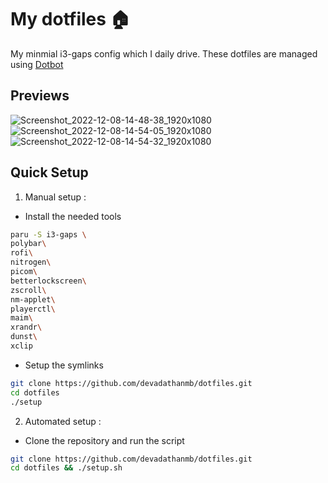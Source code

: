 # My dotfiles 🏠

My minmial i3-gaps config which I daily drive.
These dotfiles are managed using [Dotbot](https://github.com/anishathalye/dotbot)

## Previews
![Screenshot_2022-12-08-14-48-38_1920x1080](https://user-images.githubusercontent.com/84301852/206455555-16948458-baf4-4033-adc6-2671aa983e46.png)
<br>
![Screenshot_2022-12-08-14-54-05_1920x1080](https://user-images.githubusercontent.com/84301852/206455561-adc798dd-78fd-42bd-8f9d-7b82be948dc7.png)
<br>
![Screenshot_2022-12-08-14-54-32_1920x1080](https://user-images.githubusercontent.com/84301852/206455568-ccb763b2-5b2a-43f6-bf2a-5b076244cbfa.png)
<br>
## Quick Setup

1. Manual setup :

- Install the needed tools
```bash
paru -S i3-gaps \
polybar\
rofi\
nitrogen\
picom\
betterlockscreen\
zscroll\
nm-applet\
playerctl\
maim\
xrandr\
dunst\
xclip
```

- Setup the symlinks  
```bash
git clone https://github.com/devadathanmb/dotfiles.git
cd dotfiles
./setup
```

2. Automated setup :

- Clone the repository and run the script
```bash
git clone https://github.com/devadathanmb/dotfiles.git
cd dotfiles && ./setup.sh
```
